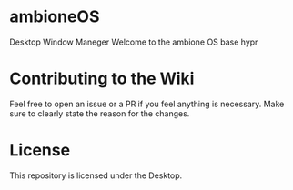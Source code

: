 # ambioneOS
Desktop Window Maneger
Welcome to the ambione OS base hypr

# Contributing to the Wiki
Feel free to open an issue or a PR if you feel anything is necessary.
Make sure to clearly state the reason for the changes.

# License
This repository is licensed under the Desktop.
